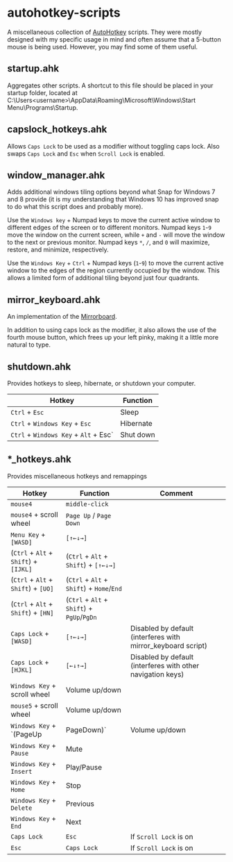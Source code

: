 # autohotkey-scripts
A miscellaneous collection of [AutoHotkey](http://ahkscript.org/) scripts. They were mostly designed with my specific usage in mind and often assume that a 5-button mouse is being used. However, you may find some of them useful.

## startup.ahk
Aggregates other scripts. A shortcut to this file should be placed in your startup folder, located at C:\Users\<username>\AppData\Roaming\Microsoft\Windows\Start Menu\Programs\Startup.

## capslock_hotkeys.ahk
Allows `Caps Lock` to be used as a modifier without toggling caps lock. Also swaps `Caps Lock` and `Esc` when `Scroll Lock` is enabled.

## window_manager.ahk
Adds additional windows tiling options beyond what Snap for Windows 7 and 8 provide (it is my understanding that Windows 10 has improved snap to do what this script does and probably more).

Use the `Windows key` + Numpad keys to move the current active window to different edges of the screen or to different monitors. Numpad keys `1`-`9` move the window on the current screen, while `+` and `-` will move the window to the next or previous monitor. Numpad keys `*`, `/`, and `0` will maximize, restore, and minimize, respectively.

Use the `Windows Key` + `Ctrl` + Numpad keys (`1`-`9`) to move the current active window to the edges of the region currently occupied by the window. This allows a limited form of additional tiling beyond just four quadrants.

## mirror_keyboard.ahk
An implementation of the [Mirrorboard](http://blog.xkcd.com/2007/08/14/mirrorboard-a-one-handed-keyboard-layout-for-the-lazy/).

In addition to using caps lock as the modifier, it also allows the use of the fourth mouse button, which frees up your left pinky, making it a little more natural to type.

## shutdown.ahk
Provides hotkeys to sleep, hibernate, or shutdown your computer.

Hotkey | Function
-------|---------
`Ctrl` + `Esc` | Sleep
`Ctrl` + `Windows Key` + `Esc` | Hibernate
`Ctrl` + `Windows Key` + `Alt` + Esc` | Shut down

## *_hotkeys.ahk
Provides miscellaneous hotkeys and remappings

Hotkey | Function | Comment
-------|----------|--------
`mouse4` | `middle-click`
`mouse4` + scroll wheel | `Page Up` / `Page Down`
`Menu Key` + `[WASD]` | `[↑←↓→]`
(`Ctrl` + `Alt` + `Shift`) + `[IJKL]` | (`Ctrl` + `Alt` + `Shift`) + `[↑←↓→]`
(`Ctrl` + `Alt` + `Shift`) + `[UO]` | (`Ctrl` + `Alt` + `Shift`) + `Home`/`End`
(`Ctrl` + `Alt` + `Shift`) + `[HN]` | (`Ctrl` + `Alt` + `Shift`) + `PgUp`/`PgDn`
`Caps Lock` + `[WASD]` | `[↑←↓→]` | Disabled by default (interferes with mirror_keyboard script)
`Caps Lock` + `[HJKL]` | `[←↓↑→]` | Disabled by default (interferes with other navigation keys)
`Windows Key` + scroll wheel | Volume up/down
`mouse5` + scroll wheel | Volume up/down
`Windows Key` + `(PageUp|PageDown)` | Volume up/down
`Windows Key` + `Pause` | Mute
`Windows Key` + `Insert` | Play/Pause
`Windows Key` + `Home` | Stop
`Windows Key` + `Delete` | Previous
`Windows Key` + `End` | Next
`Caps Lock` | `Esc` | If `Scroll Lock` is on
`Esc` | `Caps Lock` | If `Scroll Lock` is on
